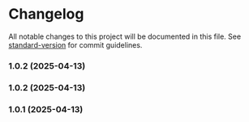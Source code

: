 # Changelog

All notable changes to this project will be documented in this file. See [standard-version](https://github.com/conventional-changelog/standard-version) for commit guidelines.

### 1.0.2 (2025-04-13)

### 1.0.2 (2025-04-13)

### 1.0.1 (2025-04-13)
